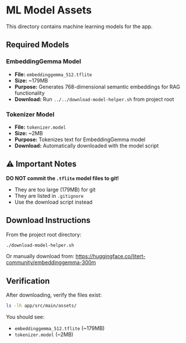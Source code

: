 # ML Model Assets

This directory contains machine learning models for the app.

## Required Models

### EmbeddingGemma Model
- **File:** `embeddinggemma_512.tflite`
- **Size:** ~179MB
- **Purpose:** Generates 768-dimensional semantic embeddings for RAG functionality
- **Download:** Run `../../download-model-helper.sh` from project root

### Tokenizer Model
- **File:** `tokenizer.model`
- **Size:** ~2MB
- **Purpose:** Tokenizes text for EmbeddingGemma model
- **Download:** Automatically downloaded with the model script

## ⚠️ Important Notes

**DO NOT commit the `.tflite` model files to git!**
- They are too large (179MB) for git
- They are listed in `.gitignore`
- Use the download script instead

## Download Instructions

From the project root directory:

```bash
./download-model-helper.sh
```

Or manually download from:
https://huggingface.co/litert-community/embeddinggemma-300m

## Verification

After downloading, verify the files exist:

```bash
ls -lh app/src/main/assets/
```

You should see:
- `embeddinggemma_512.tflite` (~179MB)
- `tokenizer.model` (~2MB)

